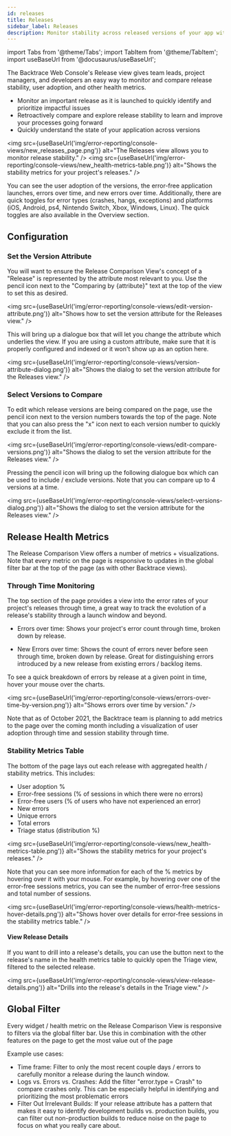 ```yaml
---
id: releases
title: Releases
sidebar_label: Releases
description: Monitor stability across released versions of your app with the Releases page.
---
```


import Tabs from '@theme/Tabs';
import TabItem from '@theme/TabItem';
import useBaseUrl from '@docusaurus/useBaseUrl';

The Backtrace Web Console's Release view gives team leads, project managers, and developers an easy way to monitor and compare release stability, user adoption, and other health metrics.

- Monitor an important release as it is launched to quickly identify and prioritize impactful issues
- Retroactively compare and explore release stability to learn and improve your processes going forward
- Quickly understand the state of your application across versions

<img src={useBaseUrl('img/error-reporting/console-views/new_releases_page.png')} alt="The Releases view allows you to monitor release stability." />
<img src={useBaseUrl('img/error-reporting/console-views/new_health-metrics-table.png')} alt="Shows the stability metrics for your project's releases." />

You can see the user adoption of the versions, the error-free application launches, errors over time, and new errors over time. Additionally, there are quick toggles for error types (crashes, hangs, exceptions) and platforms (iOS, Android, ps4, Nintendo Switch, Xbox, Windows, Linux). The quick toggles are also available in the Overview section.

## Configuration

### Set the Version Attribute

You will want to ensure the Release Comparison View's concept of a "Release" is represented by the attribute most relevant to you. Use the pencil icon next to the "Comparing by {attribute}" text at the top of the view to set this as desired.

<img src={useBaseUrl('img/error-reporting/console-views/edit-version-attribute.png')} alt="Shows how to set the version attribute for the Releases view." />

This will bring up a dialogue box that will let you change the attribute which underlies the view. If you are using a custom attribute, make sure that it is properly configured and indexed or it won't show up as an option here.

<img src={useBaseUrl('img/error-reporting/console-views/version-attribute-dialog.png')} alt="Shows the dialog to set the version attribute for the Releases view." />

### Select Versions to Compare

To edit which release versions are being compared on the page, use the pencil icon next to the version numbers towards the top of the page. Note that you can also press the "x" icon next to each version number to quickly exclude it from the list.

<img src={useBaseUrl('img/error-reporting/console-views/edit-compare-versions.png')} alt="Shows the dialog to set the version attribute for the Releases view." />

Pressing the pencil icon will bring up the following dialogue box which can be used to include / exclude versions. Note that you can compare up to 4 versions at a time.

<img src={useBaseUrl('img/error-reporting/console-views/select-versions-dialog.png')} alt="Shows the dialog to set the version attribute for the Releases view." />

## Release Health Metrics

The Release Comparison View offers a number of metrics + visualizations. Note that every metric on the page is responsive to updates in the global filter bar at the top of the page (as with other Backtrace views).

### Through Time Monitoring

The top section of the page provides a view into the error rates of your project's releases through time, a great way to track the evolution of a release's stability through a launch window and beyond.

- Errors over time: Shows your project's error count through time, broken down by release.

- New Errors over time: Shows the count of errors never before seen through time, broken down by release. Great for distinguishing errors introduced by a new release from existing errors / backlog items.

To see a quick breakdown of errors by release at a given point in time, hover your mouse over the charts.

<img src={useBaseUrl('img/error-reporting/console-views/errors-over-time-by-version.png')} alt="Shows errors over time by version." />

Note that as of October 2021, the Backtrace team is planning to add metrics to the page over the coming month including a visualization of user adoption through time and session stability through time.

### Stability Metrics Table

The bottom of the page lays out each release with aggregated health / stability metrics. This includes:

- User adoption %
- Error-free sessions (% of sessions in which there were no errors)
- Error-free users (% of users who have not experienced an error)
- New errors
- Unique errors
- Total errors
- Triage status (distribution %)

<img src={useBaseUrl('img/error-reporting/console-views/new_health-metrics-table.png')} alt="Shows the stability metrics for your project's releases." />

Note that you can see more information for each of the % metrics by hovering over it with your mouse. For example, by hovering over one of the error-free sessions metrics, you can see the number of error-free sessions and total number of sessions.

<img src={useBaseUrl('img/error-reporting/console-views/health-metrics-hover-details.png')} alt="Shows hover over details for error-free sessions in the stability metrics table." />

#### View Release Details

If you want to drill into a release's details, you can use the button next to the release's name in the health metrics table to quickly open the Triage view, filtered to the selected release.

<img src={useBaseUrl('img/error-reporting/console-views/view-release-details.png')} alt="Drills into the release's details in the Triage view." />

## Global Filter

Every widget / health metric on the Release Comparison View is responsive to filters via the global filter bar. Use this in combination with the other features on the page to get the most value out of the page

Example use cases:

- Time frame: Filter to only the most recent couple days / errors to carefully monitor a release during the launch window.
- Logs vs. Errors vs. Crashes: Add the filter "error.type = Crash" to compare crashes only. This can be especially helpful in identifying and prioritizing the most problematic errors
- Filter Out Irrelevant Builds: If your release attribute has a pattern that makes it easy to identify development builds vs. production builds, you can filter out non-production builds to reduce noise on the page to focus on what you really care about.
